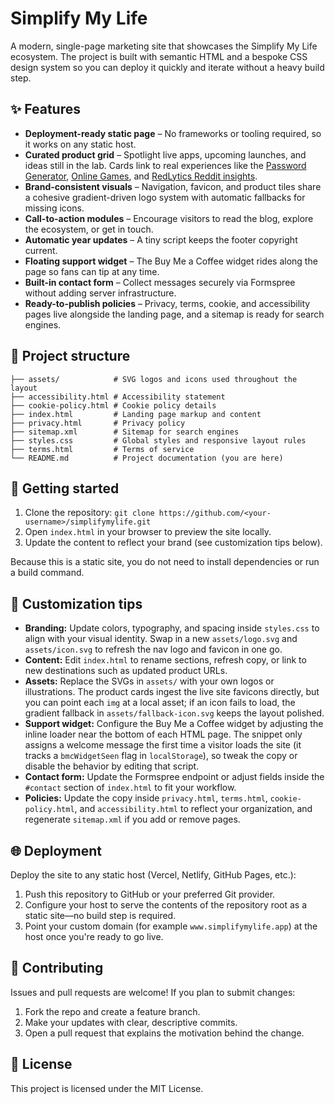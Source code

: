 # Simplify My Life

A modern, single-page marketing site that showcases the Simplify My Life
ecosystem. The project is built with semantic HTML and a bespoke CSS design
system so you can deploy it quickly and iterate without a heavy build step.

## ✨ Features

- **Deployment-ready static page** – No frameworks or tooling required, so it
  works on any static host.
- **Curated product grid** – Spotlight live apps, upcoming launches, and ideas
  still in the lab. Cards link to real experiences like the
  [Password Generator](http://password-generator.simplifymylife.app/),
  [Online Games](https://online-games.simplifymylife.app), and
  [RedLytics Reddit insights](https://redlytics.vercel.app/).
- **Brand-consistent visuals** – Navigation, favicon, and product tiles share a
  cohesive gradient-driven logo system with automatic fallbacks for missing
  icons.
- **Call-to-action modules** – Encourage visitors to read the blog, explore the
  ecosystem, or get in touch.
- **Automatic year updates** – A tiny script keeps the footer copyright
  current.
- **Floating support widget** – The Buy Me a Coffee widget rides along the page
  so fans can tip at any time.
- **Built-in contact form** – Collect messages securely via Formspree without
  adding server infrastructure.
- **Ready-to-publish policies** – Privacy, terms, cookie, and accessibility
  pages live alongside the landing page, and a sitemap is ready for search
  engines.

## 📂 Project structure

```
├── assets/            # SVG logos and icons used throughout the layout
├── accessibility.html # Accessibility statement
├── cookie-policy.html # Cookie policy details
├── index.html         # Landing page markup and content
├── privacy.html       # Privacy policy
├── sitemap.xml        # Sitemap for search engines
├── styles.css         # Global styles and responsive layout rules
├── terms.html         # Terms of service
└── README.md          # Project documentation (you are here)
```

## 🚀 Getting started

1. Clone the repository: `git clone https://github.com/<your-username>/simplifymylife.git`
2. Open `index.html` in your browser to preview the site locally.
3. Update the content to reflect your brand (see customization tips below).

Because this is a static site, you do not need to install dependencies or run a
build command.

## 🎨 Customization tips

- **Branding:** Update colors, typography, and spacing inside `styles.css` to
  align with your visual identity. Swap in a new `assets/logo.svg` and
  `assets/icon.svg` to refresh the nav logo and favicon in one go.
- **Content:** Edit `index.html` to rename sections, refresh copy, or link to
  new destinations such as updated product URLs.
- **Assets:** Replace the SVGs in `assets/` with your own logos or
  illustrations. The product cards ingest the live site favicons directly, but
  you can point each `img` at a local asset; if an icon fails to load, the
  gradient fallback in `assets/fallback-icon.svg` keeps the layout polished.
- **Support widget:** Configure the Buy Me a Coffee widget by adjusting the
  inline loader near the bottom of each HTML page. The snippet only assigns a
  welcome message the first time a visitor loads the site (it tracks a
  `bmcWidgetSeen` flag in `localStorage`), so tweak the copy or disable the
  behavior by editing that script.
- **Contact form:** Update the Formspree endpoint or adjust fields inside the
  `#contact` section of `index.html` to fit your workflow.
- **Policies:** Update the copy inside `privacy.html`, `terms.html`,
  `cookie-policy.html`, and `accessibility.html` to reflect your organization,
  and regenerate `sitemap.xml` if you add or remove pages.

## 🌐 Deployment

Deploy the site to any static host (Vercel, Netlify, GitHub Pages, etc.):

1. Push this repository to GitHub or your preferred Git provider.
2. Configure your host to serve the contents of the repository root as a
   static site—no build step is required.
3. Point your custom domain (for example `www.simplifymylife.app`) at the host
   once you're ready to go live.

## 🤝 Contributing

Issues and pull requests are welcome! If you plan to submit changes:

1. Fork the repo and create a feature branch.
2. Make your updates with clear, descriptive commits.
3. Open a pull request that explains the motivation behind the change.

## 📄 License

This project is licensed under the MIT License.
